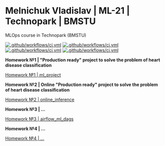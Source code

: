 Melnichuk Vladislav | ML-21 | Technopark | BMSTU
================================================

MLOps course in Technopark (BMSTU)

[![.github/workflows/ci.yml](https://github.com/made-mlops-2022/melnichuk-vladislav-mlops-22-fall/actions/workflows/homework-1-ci.yaml/badge.svg)](https://github.com/made-mlops-2022/melnichuk-vladislav-mlops-22-fall/actions/workflows/homework-1-ci.yaml)
[![.github/workflows/ci.yml](https://github.com/made-mlops-2022/melnichuk-vladislav-mlops-22-fall/actions/workflows/homework-2-ci.yaml/badge.svg)](https://github.com/made-mlops-2022/melnichuk-vladislav-mlops-22-fall/actions/workflows/homework-2-ci.yaml)
[![.github/workflows/ci.yml](https://github.com/made-mlops-2022/melnichuk-vladislav-mlops-22-fall/actions/workflows/homework-3-ci.yaml/badge.svg)](https://github.com/made-mlops-2022/melnichuk-vladislav-mlops-22-fall/actions/workflows/homework-3-ci.yaml)
[![.github/workflows/ci.yml](https://github.com/made-mlops-2022/melnichuk-vladislav-mlops-22-fall/actions/workflows/homework-4-ci.yaml/badge.svg)](https://github.com/made-mlops-2022/melnichuk-vladislav-mlops-22-fall/actions/workflows/homework-4-ci.yaml)

**Homework №1 | "Production ready" project to solve the problem of heart disease classification**

[Homework №1 | ml_project](https://github.com/made-mlops-2022/melnichuk-vladislav-mlops-22-fall/tree/homework1)

**Homework №2 | Online "Production ready" project to solve the problem of heart disease classification**

[Homework №2 | online_inference](https://github.com/made-mlops-2022/melnichuk-vladislav-mlops-22-fall/tree/homework2)

**Homework №3 | ...**

[Homework №3 | airflow_ml_dags](https://github.com/made-mlops-2022/melnichuk-vladislav-mlops-22-fall/tree/homework3)

**Homework №4 | ...**

[Homework №4 | ...](https://github.com/made-mlops-2022/melnichuk-vladislav-mlops-22-fall/tree/homework4)
